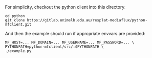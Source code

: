 For simplicity, checkout the python client into this directory:
```
cd python
git clone https://gitlab.unimelb.edu.au/resplat-mediaflux/python-mfclient.git
```

And then the example should run if appropriate envvars are provided:
```
MF_HOST=... MF_DOMAIN=... MF_USERNAME=... MF_PASSWORD=... \
PYTHONPATH=python-mfclient/src/:$PYTHONPATH \
./example.py
```
